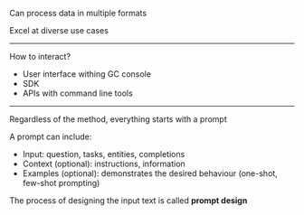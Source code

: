 

Can process data in multiple formats

Excel at diverse use cases

---

How to interact?

- User interface withing GC console
- SDK
-  APIs with command line tools

---

Regardless of the method, everything starts with a prompt

A prompt can include:

- Input: question, tasks, entities, completions
- Context (optional): instructions, information
- Examples (optional): demonstrates the desired behaviour (one-shot, few-shot prompting)

The process of designing the input text is called **prompt design**


